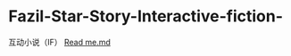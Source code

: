 # Fazil-Star-Story-Interactive-fiction-
互动小说（IF）
[Read me.md](https://github.com/Foredy/Fazil-Star-Story-Interactive-fiction-/files/10130849/Read.me.md)
